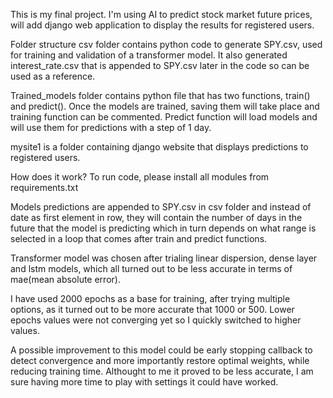 This is my final project. I'm using AI to predict stock market future prices, will add django web application to display the results for registered users.


Folder structure
csv folder contains python code to generate SPY.csv, used for training and validation of a transformer model. It also generated interest_rate.csv that is appended to SPY.csv later in the code so can be used as a reference.

Trained_models folder contains python file that has two functions, train() and predict(). Once the models are trained, saving them will take place and training function can be commented. Predict function will load models and will use them for predictions with a step of 1 day.

mysite1 is a folder containing django website that displays predictions to registered users.


How does it work?
To run code, please install all modules from requirements.txt

Models predictions are appended to SPY.csv in csv folder and instead of date as first element in row, they will contain the number of days in the future that the model is predicting which in turn depends on what range is selected in a loop that comes after train and predict functions.

Transformer model was chosen after trialing linear dispersion, dense layer and lstm models, which all turned out to be less accurate in terms of mae(mean absolute error).

I have used 2000 epochs as a base for training, after trying multiple options, as it turned out to be more accurate that 1000 or 500. Lower epochs values were not converging yet so I quickly switched to higher values.

A possible improvement to this model could be early stopping callback to detect convergence and more importantly restore optimal weights, while reducing training time. Althought to me it proved to be less accurate, I am sure having more time to play with settings it could have worked.

